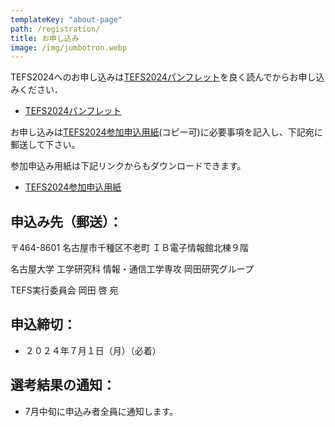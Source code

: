 ```yaml
---
templateKey: "about-page"
path: /registration/
title: お申し込み
image: /img/jumbotron.webp
---
```


TEFS2024へのお申し込みは[TEFS2024パンフレット](./TEFS2024パンフレット（参加申込用紙は別ファイル）.pdf)を良く読んでからお申し込みください．

- [TEFS2024パンフレット](./TEFS2024パンフレット（参加申込用紙は別ファイル）.pdf)

お申し込みは[TEFS2024参加申込用紙](./TEFS2024参加申込み用紙.pdf)(コピー可)に必要事項を記入し、下記宛に郵送して下さい。

参加申込み用紙は下記リンクからもダウンロードできます。

- [TEFS2024参加申込用紙](./TEFS2024参加申込み用紙.pdf)

## 申込み先（郵送）： 
〒464-8601 名古屋市千種区不老町 ＩＢ電子情報館北棟９階

名古屋大学 工学研究科 情報・通信工学専攻 岡田研究グループ

TEFS実行委員会 岡田 啓 宛

## 申込締切：
- ２０２４年７月１日（月）（必着）

## 選考結果の通知： 
- 7月中旬に申込み者全員に通知します。



